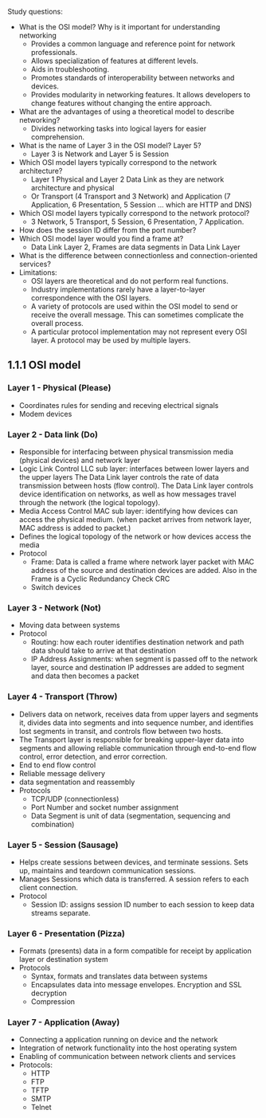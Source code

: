 Study questions:

-  What is the OSI model? Why is it important for understanding networking
	- Provides a common language and reference point for network professionals.
	-  Allows specialization of features at different levels.
	-  Aids in troubleshooting.
	-  Promotes standards of interoperability between networks and devices.
	-  Provides modularity in networking features. It allows developers to change features without changing the entire approach.
-   What are the advantages of using a theoretical model to describe networking?
	- Divides networking tasks into logical layers for easier comprehension.
-  What is the name of Layer 3 in the OSI model? Layer 5?
	- Layer 3 is Network and Layer 5 is Session
-   Which OSI model layers typically correspond to the network architecture?
	-  Layer 1 Physical and Layer 2 Data Link as they are network architecture and physical 
	- Or Transport (4 Transport and 3 Network) and Application (7 Application, 6 Presentation, 5 Session … which are HTTP and DNS)
-  Which OSI model layers typically correspond to the network protocol?  
	- 3 Network, 5 Transport, 5 Session, 6 Presentation, 7 Application.
- How does the session ID differ from the port number?
-  Which OSI model layer would you find a frame at?
	- Data Link Layer 2, Frames are data segments in Data Link Layer
-  What is the difference between connectionless and connection-oriented services?
- Limitations:
	- OSI layers are theoretical and do not perform real functions.
	- Industry implementations rarely have a layer-to-layer correspondence with the OSI layers.
	- A variety of protocols are used within the OSI model to send or receive the overall message. This can sometimes complicate the overall process.
	- A particular protocol implementation may not represent every OSI layer. A protocol may be used by multiple layers.

## 1.1.1 OSI model
### Layer 1 - Physical (Please)
- Coordinates rules for sending and receving electrical signals
- Modem devices
### Layer 2 - Data link (Do)
- Responsible for interfacing between physical transmission media (physical devices) and network layer
- Logic Link Control  LLC sub layer: interfaces between lower layers and the upper layers
 The Data Link layer controls the rate of data transmission between hosts (flow control).
 The Data Link layer controls device identification on networks, as well as how messages travel through the network (the logical topology).
- Media Access Control MAC sub layer: identifying how devices can access the physical medium. (when packet arrives from network layer, MAC address is added to packet.)
- Defines the logical topology of the network or how devices access the media
- Protocol
	- Frame: Data is called a frame where network layer packet with MAC address of the source and destination devices are added. Also in the Frame is a Cyclic Redundancy Check CRC
	- Switch devices
### Layer 3 - Network (Not)
- Moving data between systems
- Protocol
	- Routing: how each router identifies destination network and path data should take to arrive at that destination 
	- IP Address Assignments: when segment is passed off to the network layer, source and destination IP addresses are added to segment and data then becomes a packet
### Layer 4 - Transport (Throw)
- Delivers data on network, receives data from upper layers and segments it, divides data into segments and into sequence number, and identifies lost segments in transit, and controls flow between two hosts.
- The Transport layer is responsible for breaking upper-layer data into segments and allowing reliable communication through end-to-end flow control, error detection, and error correction.
- End to end flow control
- Reliable message delivery
- data segmentation and reassembly
- Protocols
	- TCP/UDP (connectionless)
	- Port Number and socket number assignment
	- Data Segment is unit of data (segmentation, sequencing and combination)
### Layer 5 - Session (Sausage)
- Helps create sessions between devices, and terminate sessions. Sets up, maintains and teardown communication sessions. 
- Manages Sessions which data is transferred. A session refers to each client connection. 
- Protocol
	- Session ID: assigns session ID number to each session to keep data streams separate. 
### Layer 6 - Presentation (Pizza)
- Formats (presents) data in a form compatible for receipt by application layer or destination system 
- Protocols
	- Syntax, formats and translates data between systems 
	- Encapsulates data into message envelopes. Encryption and SSL decryption 
	- Compression 
### Layer 7 - Application (Away)
- Connecting a application running on device and the network
- Integration of network functionality into the host operating system
- Enabling of communication between network clients and services
- Protocols: 
	- HTTP
	- FTP
	- TFTP
	- SMTP
	- Telnet
